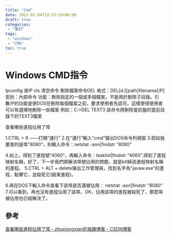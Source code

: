 ```yaml
---
title: "Cmd"
date: 2021-02-04T13:33:19+08:00
draft: true
categories:
 - "筆記"
tags:
 - "windows"
 - "CMD"
toc: true
---
```


# Windows CMD指令
<!--more-->

Ipconfig  查IP
cls      清空命令
刪除檔案命令DEL 
格式：DEL[d:][path]filename[/P] 
型別：內部命令 
功能：刪除指定的一個或多個檔案，不能用於刪除子目錄。引數/P的功能是使DOS在刪除每個檔案之前，要求使用者先認可，這樣使得使用者可以有選擇地刪除一些檔案 
例如：C:\>DEL TEXT3 
該命令將刪除當前盤的當前目錄下的TEXT3檔案 

查看哪些進程佔用了埠

1.CTRL + R ——打開“運行”
2.在“運行”輸入“cmd”彈出DOS命令列視窗
3.假如我要查的是埠“8080”，則輸入命令：netstat -aon|findstr "8080"

4.如上，得到了進程號“4060”，再輸入命令：tasklist|findstr "4060",得到了進程映射名稱，好了，下一步我們將解決埠號佔用的問題，就是kill掉該進程映射名稱的進程。
5.CTRL + ALT + delete彈出工作管理員，找到名字為"javaw.exe"的進程，點擊它，並殺死它(結束進程)。

6.再在DOS下輸入命令查看下該埠是否還被佔用：
     netstat -aon|findstr "8080"
7.可以看到，再也沒有進程佔用了該埠，OK，佔用該埠的進程被殺死了，那麼埠被佔用也已經解決了。


## 參考
[查看哪些進程佔用了埠 - zhuxiongxian的挨踢博客 - CSDN博客](https://blog.csdn.net/cryhelyxx/article/details/17919897)


